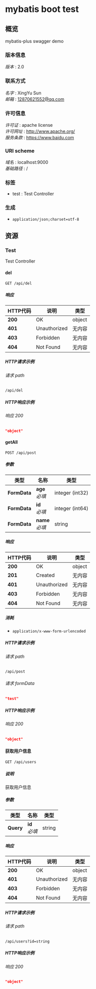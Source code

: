 # mybatis boot test


<a name="overview"></a>
## 概览
mybatis-plus swagger demo


### 版本信息
*版本* : 2.0


### 联系方式
*名字* : XingYu Sun  
*邮箱* : 12870621552@qq.com


### 许可信息
*许可证* : apache license  
*许可网址* : http://www.apache.org/  
*服务条款* : https://www.baidu.com


### URI scheme
*域名* : localhost:9000  
*基础路径* : /


### 标签

* test : Test Controller


### 生成

* `application/json;charset=utf-8`




<a name="paths"></a>
## 资源

<a name="test_resource"></a>
### Test
Test Controller


<a name="delusingget"></a>
#### del
```
GET /api/del
```


##### 响应

|HTTP代码|说明|类型|
|---|---|---|
|**200**|OK|object|
|**401**|Unauthorized|无内容|
|**403**|Forbidden|无内容|
|**404**|Not Found|无内容|


##### HTTP请求示例

###### 请求 path
```
/api/del
```


##### HTTP响应示例

###### 响应 200
```json
"object"
```


<a name="getallusingpost"></a>
#### getAll
```
POST /api/post
```


##### 参数

|类型|名称|类型|
|---|---|---|
|**FormData**|**age**  <br>*必填*|integer (int32)|
|**FormData**|**id**  <br>*必填*|integer (int64)|
|**FormData**|**name**  <br>*必填*|string|


##### 响应

|HTTP代码|说明|类型|
|---|---|---|
|**200**|OK|object|
|**201**|Created|无内容|
|**401**|Unauthorized|无内容|
|**403**|Forbidden|无内容|
|**404**|Not Found|无内容|


##### 消耗

* `application/x-www-form-urlencoded`


##### HTTP请求示例

###### 请求 path
```
/api/post
```


###### 请求 formData
```json
"test"
```


##### HTTP响应示例

###### 响应 200
```json
"object"
```


<a name="getusingget"></a>
#### 获取用户信息
```
GET /api/users
```


##### 说明
获取用户信息


##### 参数

|类型|名称|类型|
|---|---|---|
|**Query**|**id**  <br>*必填*|string|


##### 响应

|HTTP代码|说明|类型|
|---|---|---|
|**200**|OK|object|
|**401**|Unauthorized|无内容|
|**403**|Forbidden|无内容|
|**404**|Not Found|无内容|


##### HTTP请求示例

###### 请求 path
```
/api/users?id=string
```


##### HTTP响应示例

###### 响应 200
```json
"object"
```







